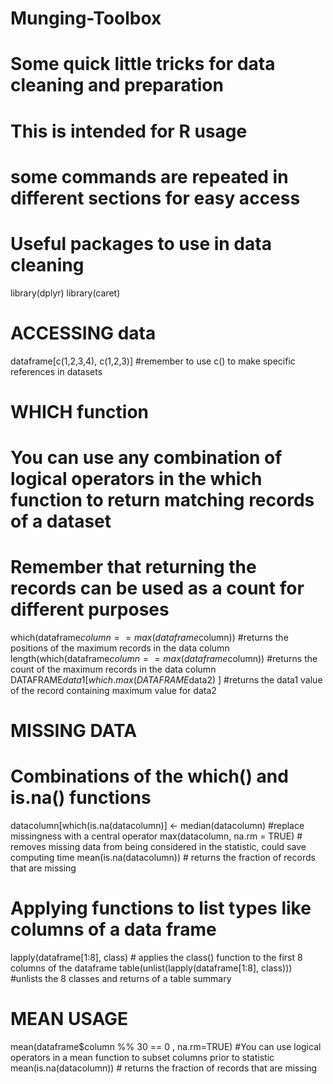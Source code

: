 # Munging-Toolbox
# Some quick little tricks for data cleaning and preparation
# This is intended for R usage
# some commands are repeated in different sections for easy access

# Useful packages to use in data cleaning
library(dplyr)
library(caret)

# ACCESSING data
dataframe[c(1,2,3,4), c(1,2,3)] #remember to use c() to make specific references in datasets


# WHICH function
# You can use any combination of logical operators in the which function to return matching records of a dataset
# Remember that returning the records can be used as a count for different purposes
which(dataframe$column == max(dataframe$column)) #returns the positions of the maximum records in the data column
length(which(dataframe$column == max(dataframe$column)) #returns the count of the maximum records in the data column
DATAFRAME$data1[ which.max(DATAFRAME$data2) ] #returns the data1 value of the record containing maximum value for data2

# MISSING DATA
# Combinations of the which() and is.na() functions
datacolumn[which(is.na(datacolumn)] <- median(datacolumn) #replace missingness with a central operator
max(datacolumn, na.rm = TRUE) # removes missing data from being considered in the statistic, could save computing time
mean(is.na(datacolumn)) # returns the fraction of records that are missing

# Applying functions to list types like columns of a data frame
lapply(dataframe[1:8], class) # applies the class() function to the first 8 columns of the dataframe
table(unlist(lapply(dataframe[1:8], class))) #unlists the 8 classes and returns of a table summary

# MEAN USAGE
mean(dataframe$column %% 30 == 0 , na.rm=TRUE) #You can use logical operators in a mean function to subset columns prior to statistic
mean(is.na(datacolumn)) # returns the fraction of records that are missing
